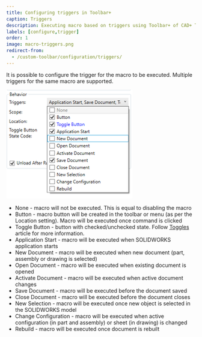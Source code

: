 ```yaml
---
title: Configuring triggers in Toolbar+
caption: Triggers
description: Executing macro based on triggers using Toolbar+ of CAD+ Toolset
labels: [configure,trigger]
order: 1
image: macro-triggers.png
redirect-from:
  - /custom-toolbar/configuration/triggers/
---
```

It is possible to configure the trigger for the macro to be executed. Multiple triggers for the same macro are supported.

![Macro triggers](macro-triggers.png)

* None - macro will not be executed. This is equal to disabling the macro
* Button - macro button will be created in the toolbar or menu (as per the Location setting). Macro will be executed once command is clicked
* Toggle Button - button with checked/unchecked state. Follow [Toggles](../toggles/) article for more information.
* Application Start - macro will be executed when SOLIDWORKS application starts
* New Document - macro will be executed when new document (part, assembly or drawing is selected)
* Open Document - macro will be executed when existing document is opened
* Activate Document - macro will be executed when active document changes
* Save Document - macro will be executed before the document saved
* Close Document - macro will be executed before the document closes
* New Selection - macro will be executed once new object is selected in the SOLIDWORKS model
* Change Configuration - macro will be executed when active configuration (in part and assembly) or sheet (in drawing) is changed
* Rebuild - macro will be executed once document is rebuilt